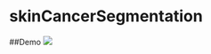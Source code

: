 # skinCancerSegmentation

##Demo
![](https://github.com/upadhyay18/skinCancerSegmentation/blob/main/demo.GIF)
